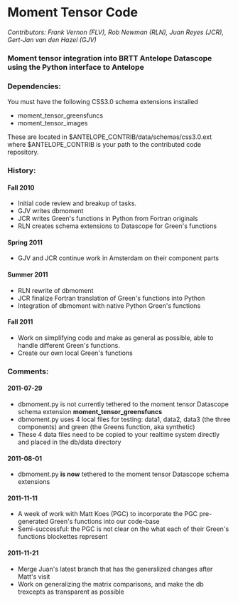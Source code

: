 # Moment Tensor Code
*Contributors: Frank Vernon (FLV), Rob Newman (RLN), Juan Reyes (JCR), Gert-Jan van den Hazel (GJV)*

### Moment tensor integration into BRTT Antelope Datascope using the Python interface to Antelope

### Dependencies:
You must have the following CSS3.0 schema extensions installed

* moment_tensor_greensfuncs
* moment_tensor_images

These are located in $ANTELOPE_CONTRIB/data/schemas/css3.0.ext
where $ANTELOPE_CONTRIB is your path to the contributed code repository.

### History:

#### Fall 2010
* Initial code review and breakup of tasks. 
* GJV writes dbmoment
* JCR writes Green's functions in Python from Fortran originals
* RLN creates schema extensions to Datascope for Green's functions

#### Spring 2011
* GJV and JCR continue work in Amsterdam on their component parts

#### Summer 2011
* RLN rewrite of dbmoment
* JCR finalize Fortran translation of Green's functions into Python
* Integration of dbmoment with native Python Green's functions

#### Fall 2011
* Work on simplifying code and make as general as possible,
able to handle different Green's functions.
* Create our own local Green's functions

### Comments:
#### 2011-07-29
* dbmoment.py is not currently tethered to the moment tensor Datascope
schema extension __moment_tensor_greensfuncs__
* dbmoment.py uses 4 local files for testing: data1, data2, data3
(the three components) and green (the Greens function, aka synthetic)
* These 4 data files need to be copied to your realtime system
directly and placed in the db/data directory

#### 2011-08-01
* dbmoment.py __is now__ tethered to the moment tensor Datascope schema extensions

#### 2011-11-11
* A week of work with Matt Koes (PGC) to incorporate the PGC
pre-generated Green's functions into our code-base
* Semi-successful: the PGC is not clear on the what each of their
Green's functions blockettes represent

#### 2011-11-21
* Merge Juan's latest branch that has the generalized changes after
Matt's visit
* Work on generalizing the matrix comparisons, and make the db trexcepts
as transparent as possible
